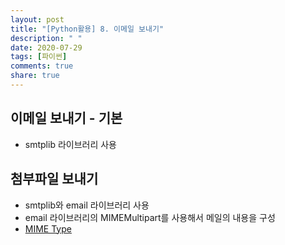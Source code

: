 ```yaml
---
layout: post
title: "[Python활용] 8. 이메일 보내기"
description: " "
date: 2020-07-29
tags: [파이썬]
comments: true
share: true
---
```



## 이메일 보내기 - 기본

- smtplib 라이브러리 사용

## 첨부파일 보내기

- smtplib와 email 라이브러리 사용
- email 라이브러리의 MIMEMultipart를 사용해서 메일의 내용을 구성
- [MIME Type]

[MIME Type]: https://www.iana.org/assignments/media-types/media-types.xhtml
